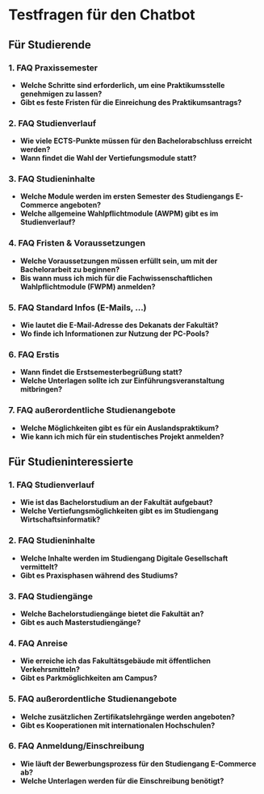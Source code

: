 # Testfragen für den Chatbot

## Für Studierende

### 1. FAQ Praxissemester

- **Welche Schritte sind erforderlich, um eine Praktikumsstelle genehmigen zu lassen?**
- **Gibt es feste Fristen für die Einreichung des Praktikumsantrags?**

### 2. FAQ Studienverlauf

- **Wie viele ECTS-Punkte müssen für den Bachelorabschluss erreicht werden?**
- **Wann findet die Wahl der Vertiefungsmodule statt?**

### 3. FAQ Studieninhalte

- **Welche Module werden im ersten Semester des Studiengangs E-Commerce angeboten?**
- **Welche allgemeine Wahlpflichtmodule (AWPM) gibt es im Studienverlauf?**

### 4. FAQ Fristen & Voraussetzungen

- **Welche Voraussetzungen müssen erfüllt sein, um mit der Bachelorarbeit zu beginnen?**
- **Bis wann muss ich mich für die Fachwissenschaftlichen Wahlpflichtmodule (FWPM) anmelden?**

### 5. FAQ Standard Infos (E-Mails, ...)

- **Wie lautet die E-Mail-Adresse des Dekanats der Fakultät?**
- **Wo finde ich Informationen zur Nutzung der PC-Pools?**

### 6. FAQ Erstis

- **Wann findet die Erstsemesterbegrüßung statt?**
- **Welche Unterlagen sollte ich zur Einführungsveranstaltung mitbringen?**

### 7. FAQ außerordentliche Studienangebote

- **Welche Möglichkeiten gibt es für ein Auslandspraktikum?**
- **Wie kann ich mich für ein studentisches Projekt anmelden?**

## Für Studieninteressierte

### 1. FAQ Studienverlauf

- **Wie ist das Bachelorstudium an der Fakultät aufgebaut?**
- **Welche Vertiefungsmöglichkeiten gibt es im Studiengang Wirtschaftsinformatik?**

### 2. FAQ Studieninhalte

- **Welche Inhalte werden im Studiengang Digitale Gesellschaft vermittelt?**
- **Gibt es Praxisphasen während des Studiums?**

### 3. FAQ Studiengänge

- **Welche Bachelorstudiengänge bietet die Fakultät an?**
- **Gibt es auch Masterstudiengänge?**

### 4. FAQ Anreise

- **Wie erreiche ich das Fakultätsgebäude mit öffentlichen Verkehrsmitteln?**
- **Gibt es Parkmöglichkeiten am Campus?**

### 5. FAQ außerordentliche Studienangebote

- **Welche zusätzlichen Zertifikatslehrgänge werden angeboten?**
- **Gibt es Kooperationen mit internationalen Hochschulen?**

### 6. FAQ Anmeldung/Einschreibung

- **Wie läuft der Bewerbungsprozess für den Studiengang E-Commerce ab?**
- **Welche Unterlagen werden für die Einschreibung benötigt?**
